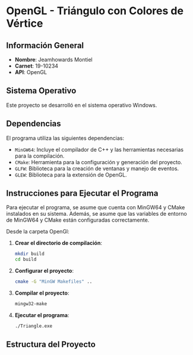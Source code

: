 # OpenGL - Triángulo con Colores de Vértice

## Información General
- **Nombre**: Jeamhowards Montiel
- **Carnet**: 19-10234
- **API**: OpenGL

## Sistema Operativo
Este proyecto se desarrolló en el sistema operativo Windows.

## Dependencias
El programa utiliza las siguientes dependencias:
- `MinGW64`: Incluye el compilador de C++ y las herramientas necesarias para la compilación.
- `CMake`: Herramienta para la configuración y generación del proyecto.
- `GLFW`: Biblioteca para la creación de ventanas y manejo de eventos.
- `GLEW`: Biblioteca para la extensión de OpenGL.

## Instrucciones para Ejecutar el Programa
Para ejecutar el programa, se asume que cuenta con MinGW64 y CMake instalados en su sistema. Además, se asume que las variables de entorno de MinGW64 y CMake están configuradas correctamente.

Desde la carpeta OpenGl:

1. **Crear el directorio de compilación**:
    ```sh
    mkdir build
    cd build
    ```

2. **Configurar el proyecto**:
    ```sh
    cmake -G "MinGW Makefiles" ..
    ```

3. **Compilar el proyecto**:
    ```sh
    mingw32-make
    ```

4. **Ejecutar el programa**:
    ```sh
    ./Triangle.exe
    ```

## Estructura del Proyecto
